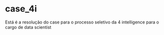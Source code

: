 # case_4i
Está é a resolução do case para o processo seletivo da 4 intelligence para o cargo de data scientist
